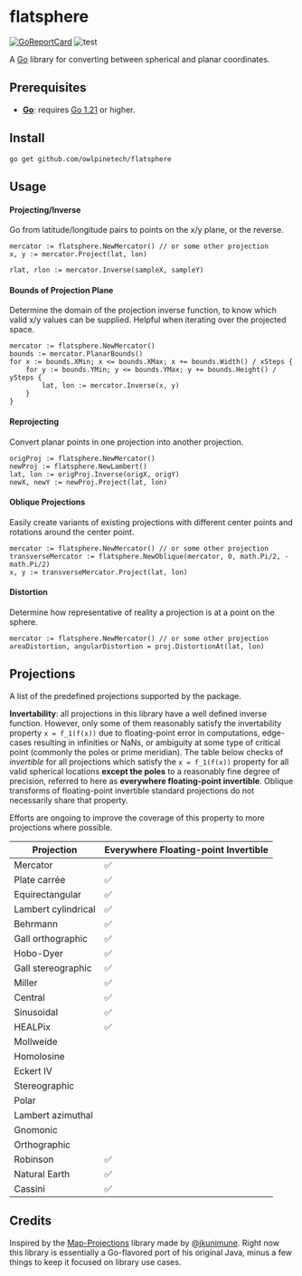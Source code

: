 # flatsphere

[![GoReportCard](https://goreportcard.com/badge/owlpinetech/flatsphere)](https://goreportcard.com/report/github.com/owlpinetech/flatsphere)
![test](https://github.com/owlpinetech/flatsphere/actions/workflows/go.yml/badge.svg)

A [Go](https://go.dev/) library for converting between spherical and planar coordinates.

## Prerequisites

- **[Go](https://go.dev/)**: requires [Go 1.21](https://go.dev/doc/devel/release#go1.21.0) or higher.

## Install

    go get github.com/owlpinetech/flatsphere

## Usage

#### Projecting/Inverse

Go from latitude/longitude pairs to points on the x/y plane, or the reverse.

    mercator := flatsphere.NewMercator() // or some other projection
    x, y := mercator.Project(lat, lon)

    rlat, rlon := mercator.Inverse(sampleX, sampleY)

#### Bounds of Projection Plane

Determine the domain of the projection inverse function, to know which valid x/y values can be supplied. Helpful when iterating over the projected space.

    mercator := flatsphere.NewMercator()
    bounds := mercator.PlanarBounds()
    for x := bounds.XMin; x <= bounds.XMax; x += bounds.Width() / xSteps {
        for y := bounds.YMin; y <= bounds.YMax; y += bounds.Height() / ySteps {
            lat, lon := mercator.Inverse(x, y)
        }
    }

#### Reprojecting

Convert planar points in one projection into another projection.

    origProj := flatsphere.NewMercator()
    newProj := flatsphere.NewLambert()
    lat, lon := origProj.Inverse(origX, origY)
    newX, newY := newProj.Project(lat, lon)

#### Oblique Projections

Easily create variants of existing projections with different center points and rotations around the center point.

    mercator := flatsphere.NewMercator() // or some other projection
    transverseMercator := flatsphere.NewOblique(mercator, 0, math.Pi/2, -math.Pi/2)
    x, y := transverseMercator.Project(lat, lon)

#### Distortion

Determine how representative of reality a projection is at a point on the sphere.

    mercator := flatsphere.NewMercator() // or some other projection
    areaDistortion, angularDistortion = proj.DistortionAt(lat, lon)

## Projections

A list of the predefined projections supported by the package.

**Invertability**: all projections in this library have a well defined inverse function. However, only some of them reasonably satisfy the invertability property `x = f_1(f(x))` due to floating-point error in computations, edge-cases resulting in infinities or NaNs, or ambiguity at some type of critical point (commonly the poles or prime meridian). The table below checks of *invertible* for all projections which satisfy the `x = f_1(f(x))` property for all valid spherical locations **except the poles** to a reasonably fine degree of precision, referred to here as **everywhere floating-point invertible**. Oblique transforms of floating-point invertible standard projections do not necessarily share that property.

Efforts are ongoing to improve the coverage of this property to more projections where possible.

|Projection|Everywhere Floating-point Invertible|
|----------|----------|
|Mercator|:white_check_mark:|
|Plate carrée|:white_check_mark:|
|Equirectangular|:white_check_mark:|
|Lambert cylindrical|:white_check_mark:|
|Behrmann|:white_check_mark:|
|Gall orthographic|:white_check_mark:|
|Hobo-Dyer|:white_check_mark:|
|Gall stereographic|:white_check_mark:|
|Miller|:white_check_mark:|
|Central|:white_check_mark:|
|Sinusoidal|:white_check_mark:|
|HEALPix|:white_check_mark:|
|Mollweide| |
|Homolosine| |
|Eckert IV| |
|Stereographic| |
|Polar| |
|Lambert azimuthal| |
|Gnomonic| |
|Orthographic| |
|Robinson|:white_check_mark:|
|Natural Earth|:white_check_mark:|
|Cassini|:white_check_mark:|

## Credits

Inspired by the [Map-Projections](https://github.com/jkunimune/Map-Projections) library made by [@jkunimune](https://github.com/jkunimune). Right now this library is essentially a Go-flavored port of his original Java, minus a few things to keep it focused on library use cases.
